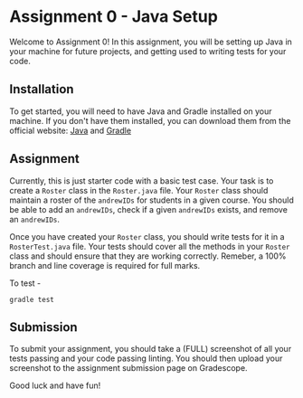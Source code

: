 # Assignment 0 - Java Setup

Welcome to Assignment 0! In this assignment, you will be setting up Java in your machine for future projects, and getting used to writing tests for your code. 

## Installation

To get started, you will need to have Java and Gradle installed on your machine. If you don't have them installed, you can download them from the official website: [Java](https://www.oracle.com/java/technologies/javase/jdk17-archive-downloads.html) and [Gradle](https://gradle.org/install/)
## Assignment

Currently, this is just starter code with a basic test case. 
Your task is to create a `Roster` class in the `Roster.java` file. Your `Roster` class should  maintain a roster of the `andrewIDs` for students in a given course. You should be able to add an `andrewIDs`, check if a given `andrewIDs` exists, and remove an `andrewIDs`.


Once you have created your `Roster` class, you should write tests for it in a `RosterTest.java` file. Your tests should cover all the methods in your `Roster` class and should ensure that they are working correctly. Remeber, a 100% branch and line coverage is required for full marks.

To test - 
```
gradle test
```

## Submission

To submit your assignment, you should take a (FULL) screenshot of all your tests passing and your code passing linting.
You should then upload your screenshot to the assignment submission page on Gradescope.

Good luck and have fun!
